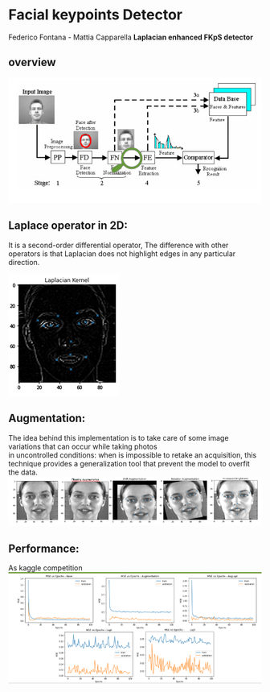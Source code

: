 # Facial keypoints Detector

Federico Fontana - Mattia Capparella
**Laplacian  enhanced  FKpS detector**

## overview

![](what.png)


## Laplace operator in 2D:
It  is a second-order  differential operator,
The difference with other operators is  that  Laplacian  does not highlight edges in any  particular  direction.

![](lapl.png)

## Augmentation:
The idea behind this implementation is to take care of some image variations that can occur while taking photos  
in uncontrolled conditions: when is impossible to retake an acquisition, this technique provides a generalization tool that prevent the model to overfit the data.
![](aug.png)

## Performance:
As kaggle competition
![](perf.png)
